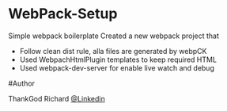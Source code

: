 # WebPack-Setup
Simple webpack boilerplate
Created a new webpack project that
- Follow clean dist rule, alla files are generated by webpCK
- Used WebpachHtmlPlugin templates to keep required HTML
- Used webpack-dev-server for enable live watch and debug

#Author

ThankGod Richard [ @Linkedin](http://linkedin.com/in/thankgodr)


